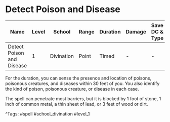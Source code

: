 # Detect Poison and Disease

| Name | Level | School | Range | Duration | Damage | Save DC & Type |
|------|-------|--------|-------|----------|--------|----------------|
| Detect Poison and Disease | 1 | Divination | Point | Timed | - | - |

For the duration, you can sense the presence and location of poisons, poisonous creatures, and diseases within 30 feet of you. You also identify the kind of poison, poisonous creature, or disease in each case.

The spell can penetrate most barriers, but it is blocked by 1 foot of stone, 1 inch of common metal, a thin sheet of lead, or 3 feet of wood or dirt.

^Tags: #spell #school_divination #level_1